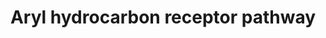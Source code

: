 ---
annotations:
- id: PW:0000004
  parent: regulatory pathway
  type: Pathway Ontology
  value: regulatory pathway
authors:
- Prakamya1986
- AlexanderPico
- Mkutmon
- MaintBot
- Zari
- Egonw
- MirellaKalafati
- DeSl
- Khanspers
- Eweitz
citedin:
- link: 10.1021/acs.jproteome.7b00501
- link: PMC8868589
- link: PMC7779061
description: The Aryl Hydrocarbon receptor (AhR) is ligand activated transcription
  factor that regulates wide spectrum of gene expression. The main mediator of AhR
  is 2,3,7,8-Tetrachlorodibenzo-p-dioxin (TCDD) or polycyclic aromatic hydrocarbons
  which are widespread environmental pollutant causing a variety of severe health
  effects, e.g. immunosuppression, carcinogenesis and hepatotoxicity.   AhR is a member
  of basic helix-loop-helix-Per-Arnt-Sim (bHLH-PAS) superfamily of transcription factors.
  In the absence of ligand, the AhR can be found in the cytosol, bound to a dimer
  of the heat shock protein of 90 kDa (Hsp90) and the immunophilin-like protein, AIP
  (also known as XAP2 and ARA9). Upon ligand binding, the AHR translocates to the
  nucleus and binds with ARNT. The AHR/ARNT heterodimer binds to xenobiotic response
  elements and regulates a diverse set of genes.  Proteins on this pathway have targeted
  assays available via the [https://assays.cancer.gov/available_assays?wp_id=WP2586
  CPTAC Assay Portal]
last-edited: 2022-02-27
organisms:
- Homo sapiens
redirect_from:
- /index.php/Pathway:WP2586
- /instance/WP2586
- /instance/WP2586_rr121728
revision: r121728
schema-jsonld:
- '@context': https://schema.org/
  '@id': https://wikipathways.github.io/pathways/WP2586.html
  '@type': Dataset
  creator:
    '@type': Organization
    name: WikiPathways
  description: The Aryl Hydrocarbon receptor (AhR) is ligand activated transcription
    factor that regulates wide spectrum of gene expression. The main mediator of AhR
    is 2,3,7,8-Tetrachlorodibenzo-p-dioxin (TCDD) or polycyclic aromatic hydrocarbons
    which are widespread environmental pollutant causing a variety of severe health
    effects, e.g. immunosuppression, carcinogenesis and hepatotoxicity.   AhR is a
    member of basic helix-loop-helix-Per-Arnt-Sim (bHLH-PAS) superfamily of transcription
    factors. In the absence of ligand, the AhR can be found in the cytosol, bound
    to a dimer of the heat shock protein of 90 kDa (Hsp90) and the immunophilin-like
    protein, AIP (also known as XAP2 and ARA9). Upon ligand binding, the AHR translocates
    to the nucleus and binds with ARNT. The AHR/ARNT heterodimer binds to xenobiotic
    response elements and regulates a diverse set of genes.  Proteins on this pathway
    have targeted assays available via the [https://assays.cancer.gov/available_assays?wp_id=WP2586
    CPTAC Assay Portal]
  keywords:
  - AHR
  - AHRR
  - AIP
  - ARNT
  - CCL1
  - CD36
  - CDC37
  - CDK2
  - CDKN1A
  - CDKN1B
  - CYP1A1
  - CYP1A2
  - CYP1B1
  - E2F1
  - EBNA-3
  - EGFR
  - EP300
  - ESR1
  - FGF21
  - GCLC
  - HPGDS
  - HRAS
  - HSP90AA1
  - KLF6
  - KRAS
  - LPL
  - MAP2K1
  - MAPK1
  - MYC
  - NCOA7
  - NCOR2
  - NF1
  - NFE2L2
  - NFKB1
  - NQO1
  - NRAS
  - NRIP1
  - P23
  - PAH
  - PSRC1
  - PTGS2
  - RAF1
  - RB1
  - RELA
  - RET
  - SRC
  - TCDD
  - TNF
  - VEGFA
  - ZAC1
  - pRb
  license: CC0
  name: Aryl hydrocarbon receptor pathway
seo: CreativeWork
title: Aryl hydrocarbon receptor pathway
wpid: WP2586
---
